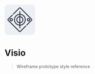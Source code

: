 <img width="100" src="./project/logo.svg" alt="logo" />

# Visio

> Wireframe prototype style reference